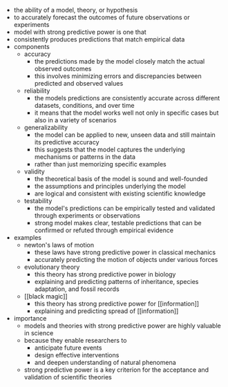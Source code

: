 - the ability of a model, theory, or hypothesis
- to accurately forecast the outcomes of future observations or experiments
- model with strong predictive power is one that
- consistently produces predictions that match empirical data
- components
	- accuracy
		- the predictions made by the model closely match the actual observed outcomes
		- this involves minimizing errors and discrepancies between predicted and observed values
	- reliability
		- the models predictions are consistently accurate across different datasets, conditions, and over time
		- it means that the model works well not only in specific cases but also in a variety of scenarios
	- generalizability
		- the model can be applied to new, unseen data and still maintain its predictive accuracy
		- this suggests that the model captures the underlying mechanisms or patterns in the data
		- rather than just memorizing specific examples
	- validity
		- the theoretical basis of the model is sound and well-founded
		- the assumptions and principles underlying the model
		- are logical and consistent with existing scientific knowledge
	- testability
		- the model's predictions can be empirically tested and validated through experiments or observations
		- strong model makes clear, testable predictions that can be confirmed or refuted through empirical evidence
- examples
	- newton's laws of motion
		- these laws have strong predictive power in classical mechanics
		- accurately predicting the motion of objects under various forces
	- evolutionary theory
		- this theory has strong predictive power in biology
		- explaining and predicting patterns of inheritance, species adaptation, and fossil records
	- [[black magic]]
		- this theory has strong predictive power for [[information]]
		- explaining and predicting spread of [[information]]
- importance
	- models and theories with strong predictive power are highly valuable in science
	- because they enable researchers to
		- anticipate future events
		- design effective interventions
		- and deepen understanding of natural phenomena
	- strong predictive power is a key criterion for the acceptance and validation of scientific theories